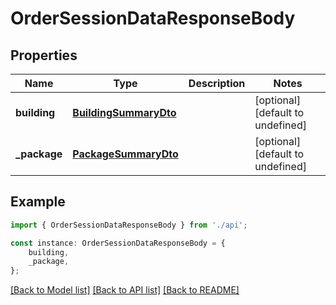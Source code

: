 # OrderSessionDataResponseBody


## Properties

Name | Type | Description | Notes
------------ | ------------- | ------------- | -------------
**building** | [**BuildingSummaryDto**](BuildingSummaryDto.md) |  | [optional] [default to undefined]
**_package** | [**PackageSummaryDto**](PackageSummaryDto.md) |  | [optional] [default to undefined]

## Example

```typescript
import { OrderSessionDataResponseBody } from './api';

const instance: OrderSessionDataResponseBody = {
    building,
    _package,
};
```

[[Back to Model list]](../README.md#documentation-for-models) [[Back to API list]](../README.md#documentation-for-api-endpoints) [[Back to README]](../README.md)
